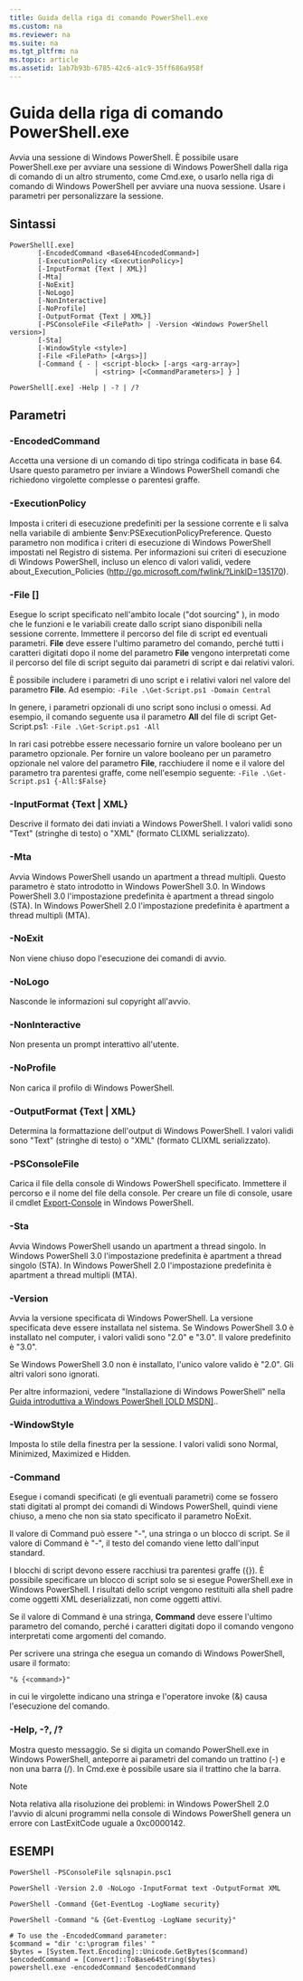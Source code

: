 ```yaml
---
title: Guida della riga di comando PowerShell.exe
ms.custom: na
ms.reviewer: na
ms.suite: na
ms.tgt_pltfrm: na
ms.topic: article
ms.assetid: 1ab7b93b-6785-42c6-a1c9-35ff686a958f
---
```

# Guida della riga di comando PowerShell.exe
Avvia una sessione di Windows PowerShell. È possibile usare PowerShell.exe per avviare una sessione di Windows PowerShell dalla riga di comando di un altro strumento, come Cmd.exe, o usarlo nella riga di comando di Windows PowerShell per avviare una nuova sessione. Usare i parametri per personalizzare la sessione.

## Sintassi

```
PowerShell[.exe]
       [-EncodedCommand <Base64EncodedCommand>]
       [-ExecutionPolicy <ExecutionPolicy>]
       [-InputFormat {Text | XML}] 
       [-Mta]
       [-NoExit]
       [-NoLogo]
       [-NonInteractive] 
       [-NoProfile] 
       [-OutputFormat {Text | XML}] 
       [-PSConsoleFile <FilePath> | -Version <Windows PowerShell version>]
       [-Sta]
       [-WindowStyle <style>]
       [-File <FilePath> [<Args>]]
       [-Command { - | <script-block> [-args <arg-array>]
                     | <string> [<CommandParameters>] } ]

PowerShell[.exe] -Help | -? | /?
```

## Parametri

### -EncodedCommand <Base64EncodedCommand>
Accetta una versione di un comando di tipo stringa codificata in base 64. Usare questo parametro per inviare a Windows PowerShell comandi che richiedono virgolette complesse o parentesi graffe.

### -ExecutionPolicy <ExecutionPolicy>
Imposta i criteri di esecuzione predefiniti per la sessione corrente e li salva nella variabile di ambiente $env:PSExecutionPolicyPreference. Questo parametro non modifica i criteri di esecuzione di Windows PowerShell impostati nel Registro di sistema. Per informazioni sui criteri di esecuzione di Windows PowerShell, incluso un elenco di valori validi, vedere about_Execution_Policies (http://go.microsoft.com/fwlink/?LinkID=135170).

### -File <FilePath> [<Parameters>]
Esegue lo script specificato nell'ambito locale ("dot sourcing" ), in modo che le funzioni e le variabili create dallo script siano disponibili nella sessione corrente. Immettere il percorso del file di script ed eventuali parametri. **File** deve essere l'ultimo parametro del comando, perché tutti i caratteri digitati dopo il nome del parametro **File** vengono interpretati come il percorso del file di script seguito dai parametri di script e dai relativi valori.

È possibile includere i parametri di uno script e i relativi valori nel valore del parametro **File**. Ad esempio: `-File .\Get-Script.ps1 -Domain Central`

In genere, i parametri opzionali di uno script sono inclusi o omessi. Ad esempio, il comando seguente usa il parametro **All** del file di script Get-Script.ps1: `-File .\Get-Script.ps1 -All`

In rari casi potrebbe essere necessario fornire un valore booleano per un parametro opzionale. Per fornire un valore booleano per un parametro opzionale nel valore del parametro **File**, racchiudere il nome e il valore del parametro tra parentesi graffe, come nell'esempio seguente: `-File .\Get-Script.ps1 {-All:$False}`

### -InputFormat {Text | XML}
Descrive il formato dei dati inviati a Windows PowerShell. I valori validi sono "Text" (stringhe di testo) o "XML" (formato CLIXML serializzato).

### -Mta
Avvia Windows PowerShell usando un apartment a thread multipli. Questo parametro è stato introdotto in Windows PowerShell 3.0. In Windows PowerShell 3.0 l'impostazione predefinita è apartment a thread singolo (STA). In Windows PowerShell 2.0 l'impostazione predefinita è apartment a thread multipli (MTA).

### -NoExit
Non viene chiuso dopo l'esecuzione dei comandi di avvio.

### -NoLogo
Nasconde le informazioni sul copyright all'avvio.

### -NonInteractive
Non presenta un prompt interattivo all'utente.

### -NoProfile
Non carica il profilo di Windows PowerShell.

### -OutputFormat {Text | XML}
Determina la formattazione dell'output di Windows PowerShell. I valori validi sono "Text" (stringhe di testo) o "XML" (formato CLIXML serializzato).

### -PSConsoleFile <FilePath>
Carica il file della console di Windows PowerShell specificato. Immettere il percorso e il nome del file della console. Per creare un file di console, usare il cmdlet [Export-Console](https://technet.microsoft.com/en-us/library/4bab1c02-9e61-4aaf-9957-11d1934ef4ef) in Windows PowerShell.

### -Sta
Avvia Windows PowerShell usando un apartment a thread singolo. In Windows PowerShell 3.0 l'impostazione predefinita è apartment a thread singolo (STA). In Windows PowerShell 2.0 l'impostazione predefinita è apartment a thread multipli (MTA).

### -Version <Windows PowerShell Version>
Avvia la versione specificata di Windows PowerShell. La versione specificata deve essere installata nel sistema. Se Windows PowerShell 3.0 è installato nel computer, i valori validi sono "2.0" e "3.0". Il valore predefinito è "3.0".

Se Windows PowerShell 3.0 non è installato, l'unico valore valido è "2.0". Gli altri valori sono ignorati.

Per altre informazioni, vedere "Installazione di Windows PowerShell" nella [Guida introduttiva a Windows PowerShell [OLD MSDN]](https://technet.microsoft.com/en-us/library/69555d95-b481-43e1-86e7-b46d68b3e2dd)..

### -WindowStyle <Window style>
Imposta lo stile della finestra per la sessione. I valori validi sono Normal, Minimized, Maximized e Hidden.

### -Command
Esegue i comandi specificati (e gli eventuali parametri) come se fossero stati digitati al prompt dei comandi di Windows PowerShell, quindi viene chiuso, a meno che non sia stato specificato il parametro NoExit.

Il valore di Command può essere "-", una stringa o un blocco di script. Se il valore di Command è "-", il testo del comando viene letto dall'input standard.

I blocchi di script devono essere racchiusi tra parentesi graffe ({}). È possibile specificare un blocco di script solo se si esegue PowerShell.exe in Windows PowerShell. I risultati dello script vengono restituiti alla shell padre come oggetti XML deserializzati, non come oggetti attivi.

Se il valore di Command è una stringa, **Command** deve essere l'ultimo parametro del comando, perché i caratteri digitati dopo il comando vengono interpretati come argomenti del comando.

Per scrivere una stringa che esegua un comando di Windows PowerShell, usare il formato:

```
"& {<command>}"
```

in cui le virgolette indicano una stringa e l'operatore invoke (&) causa l'esecuzione del comando.

### -Help, -?, /?
Mostra questo messaggio. Se si digita un comando PowerShell.exe in Windows PowerShell, anteporre ai parametri del comando un trattino (-) e non una barra (/). In Cmd.exe è possibile usare sia il trattino che la barra.

> [!NOTE]
> Nota relativa alla risoluzione dei problemi: in Windows PowerShell 2.0 l'avvio di alcuni programmi nella console di Windows PowerShell genera un errore con LastExitCode uguale a 0xc0000142.

## ESEMPI

```
PowerShell -PSConsoleFile sqlsnapin.psc1

PowerShell -Version 2.0 -NoLogo -InputFormat text -OutputFormat XML

PowerShell -Command {Get-EventLog -LogName security}

PowerShell -Command "& {Get-EventLog -LogName security}"

# To use the -EncodedCommand parameter:
$command = "dir 'c:\program files' "
$bytes = [System.Text.Encoding]::Unicode.GetBytes($command)
$encodedCommand = [Convert]::ToBase64String($bytes)
powershell.exe -encodedCommand $encodedCommand
```



<!--HONumber=May16_HO2-->



